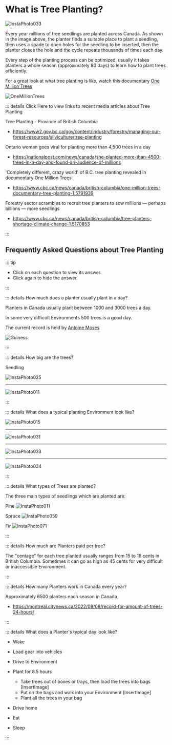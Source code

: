 # What is Tree Planting?

![InstaPhoto033](/InstaPhoto033.jpg)

Every year millions of tree seedlings are planted across Canada. As shown in the image above, the planter finds a suitable place to plant a seedling, then uses a spade to open holes for the seedling to be inserted, then the planter closes the hole and the cycle repeats thousands of times each day.  

Every step of the planting process can be optimized, usually it takes planters a whole season (approximately 80 days) to learn how to plant trees efficiently.  

For a great look at what tree planting is like, watch this documentary [One Million Trees](https://www.youtube.com/watch?v=ep6sWECi3BE)

![OneMillionTrees](/OneMillionTrees.png)

::: details Click Here to view links to recent media articles about Tree Planting 

Tree Planting - Province of British Columbia
- https://www2.gov.bc.ca/gov/content/industry/forestry/managing-our-forest-resources/silviculture/tree-planting

Ontario woman goes viral for planting more than 4,500 trees in a day
- https://nationalpost.com/news/canada/she-planted-more-than-4500-trees-in-a-day-and-found-an-audience-of-millions

'Completely different, crazy world' of B.C. tree planting revealed in documentary One Million Trees
- https://www.cbc.ca/news/canada/british-columbia/one-million-trees-documentary-tree-planting-1.5791939

Forestry sector scrambles to recruit tree planters to sow millions — perhaps billions — more seedlings
- https://www.cbc.ca/news/canada/british-columbia/tree-planters-shortage-climate-change-1.5170853

:::

<!--  -->

## Frequently Asked Questions about Tree Planting

::: tip 

- Click on each question to view its answer. 
- Click again to hide the answer.

:::
<!--  -->
::: details How much does a planter usually plant in a day?

Planters in Canada usually plant between 1000 and 3000 trees a day.

In some very difficult Environments 500 trees is a good day.

The current record is held by [Antoine Moses](https://www.instagram.com/antomosplant/)

![Guiness](/Guiness.png)

:::
<!--  -->
::: details How big are the trees?

Seedling

![InstaPhoto025](/InstaPhoto025.jpeg)

---

![InstaPhoto011](/InstaPhoto011.jpg)

:::
<!--  -->
::: details What does a typical planting Environment look like?

![InstaPhoto015](/InstaPhoto015.jpg)

---

![InstaPhoto031](/InstaPhoto031.jpg)

---

![InstaPhoto033](/InstaPhoto033.jpg)

---

![InstaPhoto034](/InstaPhoto034.jpg)


:::
<!--  -->
::: details What types of Trees are planted?

The three main types of seedlings which are planted are: 

Pine
![InstaPhoto011](/InstaPhoto011.jpg)

Spruce
![InstaPhoto059](/InstaPhoto059.jpg)

Fir
![InstaPhoto071](/InstaPhoto071.jpg)


:::
<!--  -->
::: details How much are Planters paid per tree?

The "centage" for each tree planted usually ranges from 15 to 18 cents in British Columbia. Sometimes it can go as high as 45 cents for very difficult or inaccessible Environment. 

:::

<!--  -->
::: details How many Planters work in Canada every year?

Approximately 6500 planters each season in Canada

- https://montreal.citynews.ca/2022/08/08/record-for-amount-of-trees-24-hours/

:::
<!--  -->
::: details What does a Planter's typical day look like?

- Wake 
- Load gear into vehicles
- Drive to Environment
- Plant for 8.5 hours
    - Take trees out of boxes or trays, then load the trees into bags
    [InsertImage] 
    - Put on the bags and walk into your Environment 
    [InsertImage]
    - Plant all the trees in your bag

- Drive home
- Eat
- Sleep

 

:::


